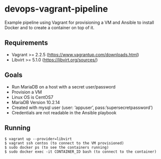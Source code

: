 # devops-vagrant-pipeline
Example pipeline using Vagrant for provisioning a VM and Ansible to install Docker and to create a container on top of it.

## Requirements
- Vagrant >= 2.2.5 (https://www.vagrantup.com/downloads.html)
- Libvirt >= 5.1.0 (https://libvirt.org/sources/)

## Goals
- Run MariaDB on a host with a secret user/password
- Provision a VM
- Linux OS is CentOS7
- MariaDB Version 10.2.14
- Created with mysql user (user: ‘appuser’, pass:’supersecretpassword’)
- Credentials are not readable in the Ansible playbook

## Running
```
$ vagrant up --provider=libvirt
$ vagrant ssh centos (to connect to the VM provisioned)
$ sudo docker ps (to see the containers running)
$ sudo docker exec -it CONTAINER_ID bash (to connect to the container)
```

